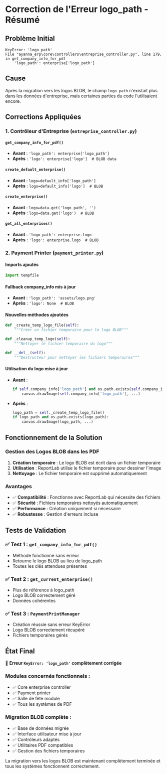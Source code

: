# Correction de l'Erreur logo_path - Résumé

## Problème Initial
```
KeyError: 'logo_path'
File "ayanna_erp\core\controllers\entreprise_controller.py", line 179, in get_company_info_for_pdf
    'logo_path': enterprise['logo_path']
```

## Cause
Après la migration vers les logos BLOB, le champ `logo_path` n'existait plus dans les données d'entreprise, mais certaines parties du code l'utilisaient encore.

## Corrections Appliquées

### 1. Contrôleur d'Entreprise (`entreprise_controller.py`)

#### `get_company_info_for_pdf()`
- **Avant** : `'logo_path': enterprise['logo_path']`
- **Après** : `'logo': enterprise['logo']  # BLOB data`

#### `create_default_enterprise()`
- **Avant** : `logo=default_info['logo_path']`
- **Après** : `logo=default_info['logo']  # BLOB`

#### `create_enterprise()`
- **Avant** : `logo=data.get('logo_path', '')`
- **Après** : `logo=data.get('logo')  # BLOB`

#### `get_all_enterprises()`
- **Avant** : `'logo_path': enterprise.logo`
- **Après** : `'logo': enterprise.logo  # BLOB`

### 2. Payment Printer (`payment_printer.py`)

#### Imports ajoutés
```python
import tempfile
```

#### Fallback company_info mis à jour
- **Avant** : `'logo_path': 'assets/logo.png'`
- **Après** : `'logo': None  # BLOB`

#### Nouvelles méthodes ajoutées
```python
def _create_temp_logo_file(self):
    """Créer un fichier temporaire pour le logo BLOB"""

def _cleanup_temp_logo(self):
    """Nettoyer le fichier temporaire du logo"""

def __del__(self):
    """Destructeur pour nettoyer les fichiers temporaires"""
```

#### Utilisation du logo mise à jour
- **Avant** : 
  ```python
  if self.company_info['logo_path'] and os.path.exists(self.company_info['logo_path']):
      canvas.drawImage(self.company_info['logo_path'], ...)
  ```
- **Après** :
  ```python
  logo_path = self._create_temp_logo_file()
  if logo_path and os.path.exists(logo_path):
      canvas.drawImage(logo_path, ...)
  ```

## Fonctionnement de la Solution

### Gestion des Logos BLOB dans les PDF
1. **Création temporaire** : Le logo BLOB est écrit dans un fichier temporaire
2. **Utilisation** : ReportLab utilise le fichier temporaire pour dessiner l'image
3. **Nettoyage** : Le fichier temporaire est supprimé automatiquement

### Avantages
- ✅ **Compatibilité** : Fonctionne avec ReportLab qui nécessite des fichiers
- ✅ **Sécurité** : Fichiers temporaires nettoyés automatiquement
- ✅ **Performance** : Création uniquement si nécessaire
- ✅ **Robustesse** : Gestion d'erreurs incluse

## Tests de Validation

### ✅ Test 1 : `get_company_info_for_pdf()`
- Méthode fonctionne sans erreur
- Retourne le logo BLOB au lieu de logo_path
- Toutes les clés attendues présentes

### ✅ Test 2 : `get_current_enterprise()`
- Plus de référence à logo_path
- Logo BLOB correctement géré
- Données cohérentes

### ✅ Test 3 : `PaymentPrintManager`
- Création réussie sans erreur KeyError
- Logo BLOB correctement récupéré
- Fichiers temporaires gérés

## État Final

🎉 **Erreur `KeyError: 'logo_path'` complètement corrigée**

### Modules concernés fonctionnels :
- ✅ Core enterprise controller
- ✅ Payment printer
- ✅ Salle de fête module
- ✅ Tous les systèmes de PDF

### Migration BLOB complète :
- ✅ Base de données migrée
- ✅ Interface utilisateur mise à jour
- ✅ Contrôleurs adaptés
- ✅ Utilitaires PDF compatibles
- ✅ Gestion des fichiers temporaires

La migration vers les logos BLOB est maintenant complètement terminée et tous les systèmes fonctionnent correctement.